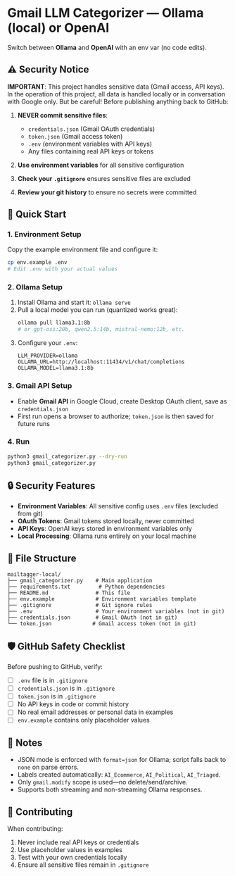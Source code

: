 # Gmail LLM Categorizer — Ollama (local) or OpenAI

Switch between **Ollama** and **OpenAI** with an env var (no code edits).

## ⚠️ Security Notice

**IMPORTANT**: This project handles sensitive data (Gmail access, API keys). In the operation of this project, all data is handled locally or in conversation with Google only. But be careful! Before publishing anything back to GitHub:

1. **NEVER commit sensitive files**:
   - `credentials.json` (Gmail OAuth credentials)
   - `token.json` (Gmail access token)
   - `.env` (environment variables with API keys)
   - Any files containing real API keys or tokens

2. **Use environment variables** for all sensitive configuration
3. **Check your `.gitignore`** ensures sensitive files are excluded
4. **Review your git history** to ensure no secrets were committed

## 🚀 Quick Start

### 1. Environment Setup

Copy the example environment file and configure it:
```bash
cp env.example .env
# Edit .env with your actual values
```

### 2. Ollama Setup
1. Install Ollama and start it: `ollama serve`
2. Pull a local model you can run (quantized works great):
   ```bash
   ollama pull llama3.1:8b
   # or gpt-oss:20b, qwen2.5:14b, mistral-nemo:12b, etc.
   ```
3. Configure your `.env`:
   ```env
   LLM_PROVIDER=ollama
   OLLAMA_URL=http://localhost:11434/v1/chat/completions
   OLLAMA_MODEL=llama3.1:8b
   ```

### 3. Gmail API Setup
- Enable **Gmail API** in Google Cloud, create Desktop OAuth client, save as `credentials.json`
- First run opens a browser to authorize; `token.json` is then saved for future runs

### 4. Run
```bash
python3 gmail_categorizer.py --dry-run
python3 gmail_categorizer.py
```

## 🔒 Security Features

- **Environment Variables**: All sensitive config uses `.env` files (excluded from git)
- **OAuth Tokens**: Gmail tokens stored locally, never committed
- **API Keys**: OpenAI keys stored in environment variables only
- **Local Processing**: Ollama runs entirely on your local machine

## 📁 File Structure

```
mailtagger-local/
├── gmail_categorizer.py    # Main application
├── requirements.txt         # Python dependencies
├── README.md               # This file
├── env.example             # Environment variables template
├── .gitignore              # Git ignore rules
├── .env                    # Your environment variables (not in git)
├── credentials.json        # Gmail OAuth (not in git)
└── token.json             # Gmail access token (not in git)
```

## 🛡️ GitHub Safety Checklist

Before pushing to GitHub, verify:

- [ ] `.env` file is in `.gitignore`
- [ ] `credentials.json` is in `.gitignore`
- [ ] `token.json` is in `.gitignore`
- [ ] No API keys in code or commit history
- [ ] No real email addresses or personal data in examples
- [ ] `env.example` contains only placeholder values

## 📝 Notes

- JSON mode is enforced with `format=json` for Ollama; script falls back to `none` on parse errors.
- Labels created automatically: `AI_Ecommerce`, `AI_Political`, `AI_Triaged`.
- Only `gmail.modify` scope is used—no delete/send/archive.
- Supports both streaming and non-streaming Ollama responses.

## 🤝 Contributing

When contributing:
1. Never include real API keys or credentials
2. Use placeholder values in examples
3. Test with your own credentials locally
4. Ensure all sensitive files remain in `.gitignore`
